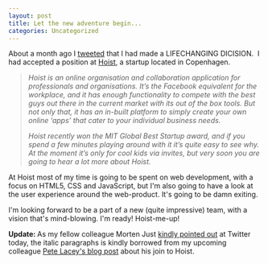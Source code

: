 ```yaml
---
layout: post
title: Let the new adventure begin...
categories: Uncategorized
---
```

About a month ago I <a href="http://twitter.com/auchenberg/status/16205847885">tweeted</a> that I had made a LIFECHANGING DICISION.  I had accepted a position at <a href="http://hoisthq.com/">Hoist</a>, a startup located in Copenhagen.

<!--more-->

<blockquote><em>Hoist is an online organisation and collaboration application for professionals and organisations. It’s the Facebook equivalent for the workplace, and it has enough functionality to compete with the best guys out there in the current market with its out of the box tools. But not only that, it has an in-built platform to simply create your own online ‘apps’ that cater to your individual business needs.</em>

<em>Hoist recently won the MIT Global Best Startup award, and if you spend a few minutes playing around with it it’s quite easy to see why. At the moment it’s only for cool kids via invites, but very soon you are going to hear a lot more about Hoist.</em></blockquote>
At Hoist most of my time is going to be spent on web development, with a focus on HTML5, CSS and JavaScript, but I'm also going to have a look at the user experience around the web-product. It's going to be damn exiting.

I'm looking forward to be a part of a new (quite impressive) team, with a vision that's mind-blowing. I'm ready! Hoist-me-up!

<strong>Update: </strong>As my fellow colleague Morten Just <a href="http://twitter.com/mortenjust/status/18914019216">kindly pointed out</a> at Twitter today, the italic paragraphs is kindly borrowed from my upcoming colleague <a href="http://www.chopeh.com/blog/chopeh-to-copenhagen/">Pete Lacey's blog post</a> about his join to Hoist.
